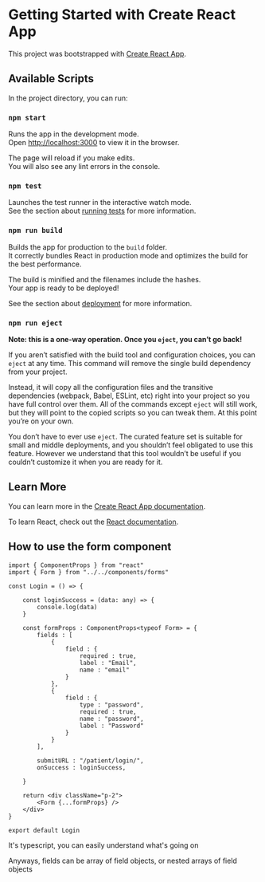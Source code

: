 # Getting Started with Create React App

This project was bootstrapped with [Create React App](https://github.com/facebook/create-react-app).

## Available Scripts

In the project directory, you can run:

### `npm start`

Runs the app in the development mode.\
Open [http://localhost:3000](http://localhost:3000) to view it in the browser.

The page will reload if you make edits.\
You will also see any lint errors in the console.

### `npm test`

Launches the test runner in the interactive watch mode.\
See the section about [running tests](https://facebook.github.io/create-react-app/docs/running-tests) for more information.

### `npm run build`

Builds the app for production to the `build` folder.\
It correctly bundles React in production mode and optimizes the build for the best performance.

The build is minified and the filenames include the hashes.\
Your app is ready to be deployed!

See the section about [deployment](https://facebook.github.io/create-react-app/docs/deployment) for more information.

### `npm run eject`

**Note: this is a one-way operation. Once you `eject`, you can’t go back!**

If you aren’t satisfied with the build tool and configuration choices, you can `eject` at any time. This command will remove the single build dependency from your project.

Instead, it will copy all the configuration files and the transitive dependencies (webpack, Babel, ESLint, etc) right into your project so you have full control over them. All of the commands except `eject` will still work, but they will point to the copied scripts so you can tweak them. At this point you’re on your own.

You don’t have to ever use `eject`. The curated feature set is suitable for small and middle deployments, and you shouldn’t feel obligated to use this feature. However we understand that this tool wouldn’t be useful if you couldn’t customize it when you are ready for it.

## Learn More

You can learn more in the [Create React App documentation](https://facebook.github.io/create-react-app/docs/getting-started).

To learn React, check out the [React documentation](https://reactjs.org/).

## How to use the form component

```
import { ComponentProps } from "react"
import { Form } from "../../components/forms"

const Login = () => {

    const loginSuccess = (data: any) => {
        console.log(data)
    }

    const formProps : ComponentProps<typeof Form> = {
        fields : [
            {
                field : {
                    required : true,
                    label : "Email",
                    name : "email"
                }
            },
            {
                field : {
                    type : "password",
                    required : true,
                    name : "password",
                    label : "Password"
                }
            }
        ],

        submitURL : "/patient/login/",
        onSuccess : loginSuccess,

    }

    return <div className="p-2">
        <Form {...formProps} />
    </div>
}

export default Login
```

It's typescript, you can easily understand what's going on

Anyways, fields can be array of field objects, or nested arrays of field objects

